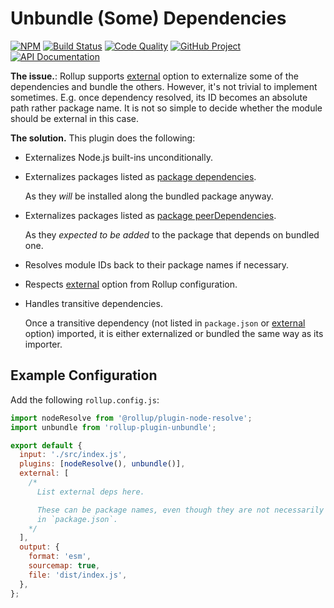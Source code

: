 # Unbundle (Some) Dependencies

[![NPM][npm-image]][npm-url]
[![Build Status][build-status-img]][build-status-link]
[![Code Quality][quality-img]][quality-link]
[![GitHub Project][github-image]][github-url]
[![API Documentation][api-docs-image]][api documentation]

**The issue.**: Rollup supports [external] option to externalize some of the dependencies and bundle the others.
However, it's not trivial to implement sometimes. E.g. once dependency resolved, its ID becomes an absolute path rather
package name. It is not so simple to decide whether the module should be external in this case.

**The solution.** This plugin does the following:

- Externalizes Node.js built-ins unconditionally.

- Externalizes packages listed as [package dependencies].

  As they _will_ be installed along the bundled package anyway.

- Externalizes packages listed as [package peerDependencies].

  As they _expected to be added_ to the package that depends on bundled one.

- Resolves module IDs back to their package names if necessary.

- Respects [external] option from Rollup configuration.

- Handles transitive dependencies.

  Once a transitive dependency (not listed in `package.json` or [external] option) imported, it is either externalized
  or bundled the same way as its importer.

[npm-image]: https://img.shields.io/npm/v/rollup-plugin-unbundle.svg?logo=npm
[npm-url]: https://www.npmjs.com/package/rollup-plugin-unbundle
[build-status-img]: https://github.com/run-z/rollup-plugin-unbundle/workflows/Build/badge.svg
[build-status-link]: https://github.com/run-z/rollup-plugin-unbundle/actions?query=workflow:Build
[quality-img]: https://app.codacy.com/project/badge/Grade/387d9672b1c546cda630bf3cb04d5cd2
[quality-link]: https://www.codacy.com/gh/run-z/rollup-plugin-unbundle/dashboard?utm_source=github.com&utm_medium=referral&utm_content=run-z/rollup-plugin-unbundle&utm_campaign=Badge_Grade
[github-image]: https://img.shields.io/static/v1?logo=github&label=GitHub&message=project&color=informational
[github-url]: https://github.com/run-z/rollup-plugin-unbundle
[api-docs-image]: https://img.shields.io/static/v1?logo=typescript&label=API&message=docs&color=informational
[API documentation]: https://run-z.github.io/rollup-plugin-unbundle
[external]: https://rollupjs.org/guide/en/#external
[package dependencies]: https://docs.npmjs.com/cli/v8/configuring-npm/package-json#dependencies
[package peerDependencies]: https://docs.npmjs.com/cli/v8/configuring-npm/package-json#peerdependencies

## Example Configuration

Add the following `rollup.config.js`:

```javascript
import nodeResolve from '@rollup/plugin-node-resolve';
import unbundle from 'rollup-plugin-unbundle';

export default {
  input: './src/index.js',
  plugins: [nodeResolve(), unbundle()],
  external: [
    /*
      List external deps here.

      These can be package names, even though they are not necessarily listed
      in `package.json`.
    */
  ],
  output: {
    format: 'esm',
    sourcemap: true,
    file: 'dist/index.js',
  },
};
```

